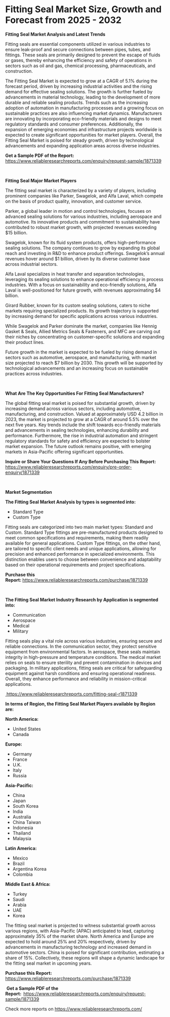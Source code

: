 <p><h1>Fitting Seal Market Size, Growth and Forecast from 2025 - 2032</h1></p><p><strong>Fitting Seal Market Analysis and Latest Trends</strong></p>
<p><p>Fitting seals are essential components utilized in various industries to ensure leak-proof and secure connections between pipes, tubes, and fittings. These seals are primarily designed to prevent the escape of fluids or gases, thereby enhancing the efficiency and safety of operations in sectors such as oil and gas, chemical processing, pharmaceuticals, and construction.</p><p>The Fitting Seal Market is expected to grow at a CAGR of 5.1% during the forecast period, driven by increasing industrial activities and the rising demand for effective sealing solutions. The growth is further fueled by advancements in material technology, leading to the development of more durable and reliable sealing products. Trends such as the increasing adoption of automation in manufacturing processes and a growing focus on sustainable practices are also influencing market dynamics. Manufacturers are innovating by incorporating eco-friendly materials and designs to meet regulatory standards and consumer preferences. Additionally, the expansion of emerging economies and infrastructure projects worldwide is expected to create significant opportunities for market players. Overall, the Fitting Seal Market is poised for steady growth, driven by technological advancements and expanding application areas across diverse industries.</p></p>
<p><strong>Get a Sample PDF of the Report:&nbsp;</strong> <a href="https://www.reliableresearchreports.com/enquiry/request-sample/1871339?utm_campaign=2753&utm_medium=2&utm_source=Github&utm_content=ia&utm_term=23022025&utm_id=fitting-seal">https://www.reliableresearchreports.com/enquiry/request-sample/1871339</a></p>
<p>&nbsp;</p>
<p><strong>Fitting Seal Major Market Players</strong></p>
<p><p>The fitting seal market is characterized by a variety of players, including prominent companies like Parker, Swagelok, and Alfa Laval, which compete on the basis of product quality, innovation, and customer service.  </p><p>Parker, a global leader in motion and control technologies, focuses on advanced sealing solutions for various industries, including aerospace and automotive. Its innovative products and commitment to sustainability have contributed to robust market growth, with projected revenues exceeding $15 billion.  </p><p>Swagelok, known for its fluid system products, offers high-performance sealing solutions. The company continues to grow by expanding its global reach and investing in R&D to enhance product offerings. Swagelok’s annual revenues hover around $1 billion, driven by its diverse customer base across industrial sectors.   </p><p>Alfa Laval specializes in heat transfer and separation technologies, leveraging its sealing solutions to enhance operational efficiency in process industries. With a focus on sustainability and eco-friendly solutions, Alfa Laval is well-positioned for future growth, with revenues approximating $4 billion.   </p><p>Girard Rubber, known for its custom sealing solutions, caters to niche markets requiring specialized products. Its growth trajectory is supported by increasing demand for specific applications across various industries.  </p><p>While Swagelok and Parker dominate the market, companies like Hennig Gasket & Seals, Allied Metrics Seals & Fasteners, and MFC are carving out their niches by concentrating on customer-specific solutions and expanding their product lines. </p><p>Future growth in the market is expected to be fueled by rising demand in sectors such as automotive, aerospace, and manufacturing, with market size projected to reach $7 billion by 2030. This growth will be supported by technological advancements and an increasing focus on sustainable practices across industries.</p></p>
<p>&nbsp;</p>
<p><strong>What Are The Key Opportunities For Fitting Seal Manufacturers?</strong></p>
<p><p>The global fitting seal market is poised for substantial growth, driven by increasing demand across various sectors, including automotive, manufacturing, and construction. Valued at approximately USD 4.2 billion in 2023, the market is projected to grow at a CAGR of around 5.5% over the next five years. Key trends include the shift towards eco-friendly materials and advancements in sealing technologies, enhancing durability and performance. Furthermore, the rise in industrial automation and stringent regulatory standards for safety and efficiency are expected to bolster market expansion. The future outlook remains positive, with emerging markets in Asia-Pacific offering significant opportunities.</p></p>
<p><strong>Inquire or Share Your Questions If Any Before Purchasing This Report:</strong> <a href="https://www.reliableresearchreports.com/enquiry/pre-order-enquiry/1871339?utm_campaign=2753&utm_medium=2&utm_source=Github&utm_content=ia&utm_term=23022025&utm_id=fitting-seal">https://www.reliableresearchreports.com/enquiry/pre-order-enquiry/1871339</a></p>
<p>&nbsp;</p>
<p><strong>Market Segmentation</strong></p>
<p><strong>The Fitting Seal Market Analysis by types is segmented into:</strong></p>
<p><ul><li>Standard Type</li><li>Custom Type</li></ul></p>
<p><p>Fitting seals are categorized into two main market types: Standard and Custom. Standard Type fittings are pre-manufactured products designed to meet common specifications and requirements, making them readily available for general applications. Custom Type fittings, on the other hand, are tailored to specific client needs and unique applications, allowing for precision and enhanced performance in specialized environments. This distinction enables users to choose between convenience and adaptability based on their operational requirements and project specifications.</p></p>
<p><strong>Purchase this Report:&nbsp;</strong><a href="https://www.reliableresearchreports.com/purchase/1871339?utm_campaign=2753&utm_medium=2&utm_source=Github&utm_content=ia&utm_term=23022025&utm_id=fitting-seal">https://www.reliableresearchreports.com/purchase/1871339</a></p>
<p>&nbsp;</p>
<p><strong>The Fitting Seal Market Industry Research by Application is segmented into:</strong></p>
<p><ul><li>Communication</li><li>Aerospace</li><li>Medical</li><li>Military</li></ul></p>
<p><p>Fitting seals play a vital role across various industries, ensuring secure and reliable connections. In the communication sector, they protect sensitive equipment from environmental factors. In aerospace, these seals maintain integrity in high-pressure and temperature conditions. The medical market relies on seals to ensure sterility and prevent contamination in devices and packaging. In military applications, fitting seals are critical for safeguarding equipment against harsh conditions and ensuring operational readiness. Overall, they enhance performance and reliability in mission-critical applications.</p></p>
<p><a href="https://www.reliableresearchreports.com/fitting-seal-r1871339?utm_campaign=2753&utm_medium=2&utm_source=Github&utm_content=ia&utm_term=23022025&utm_id=fitting-seal">&nbsp;https://www.reliableresearchreports.com/fitting-seal-r1871339</a></p>
<p><strong>In terms of Region, the Fitting Seal Market Players available by Region are:</strong></p>
<p>
    <p> <strong> North America: </strong>
        <ul>
            <li>United States</li>
            <li>Canada</li>
        </ul>
        </p> 
    <p> <strong> Europe: </strong>
        <ul>
            <li>Germany</li>
            <li>France</li>
            <li>U.K.</li>
            <li>Italy</li>
            <li>Russia</li>
        </ul>
        </p> 
    <p> <strong> Asia-Pacific: </strong>
        <ul>
            <li>China</li>
            <li>Japan</li>
            <li>South Korea</li>
            <li>India</li>
            <li>Australia</li>
            <li>China Taiwan</li>
            <li>Indonesia</li>
            <li>Thailand</li>
            <li>Malaysia</li>
        </ul>
        </p> 
    <p> <strong> Latin America: </strong>
        <ul>
            <li>Mexico</li>
            <li>Brazil</li>
            <li>Argentina Korea</li>
            <li>Colombia</li>
        </ul>
        </p> 
    <p> <strong> Middle East & Africa: </strong>
        <ul>
            <li>Turkey</li>
            <li>Saudi</li>
            <li>Arabia</li>
            <li>UAE</li>
            <li>Korea</li>
        </ul>
    </p>
    </p>
<p><p>The fitting seal market is projected to witness substantial growth across various regions, with Asia-Pacific (APAC) anticipated to lead, capturing approximately 35% of the market share. North America and Europe are expected to hold around 25% and 20% respectively, driven by advancements in manufacturing technology and increased demand in automotive sectors. China is poised for significant contribution, estimating a share of 15%. Collectively, these regions will shape a dynamic landscape for the fitting seal market in upcoming years.</p></p>
<p><strong>Purchase this Report: </strong><a href="https://www.reliableresearchreports.com/purchase/1871339?utm_campaign=2753&utm_medium=2&utm_source=Github&utm_content=ia&utm_term=23022025&utm_id=fitting-seal">https://www.reliableresearchreports.com/purchase/1871339</a></p>
<p>&nbsp;<strong>Get a Sample PDF of the Report:&nbsp;&nbsp;</strong><a href="https://www.reliableresearchreports.com/enquiry/request-sample/1871339?utm_campaign=2753&utm_medium=2&utm_source=Github&utm_content=ia&utm_term=23022025&utm_id=fitting-seal">https://www.reliableresearchreports.com/enquiry/request-sample/1871339</a></p>
<p><strong></strong></p>
<p>Check more reports on <a href="https://www.reliableresearchreports.com/?utm_campaign=2753&utm_medium=2&utm_source=Github&utm_content=ia&utm_term=23022025&utm_id=fitting-seal">https://www.reliableresearchreports.com/</a></p>
